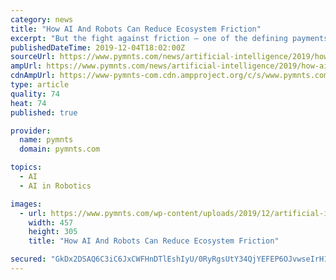 ```yaml
---
category: news
title: "How AI And Robots Can Reduce Ecosystem Friction"
excerpt: "But the fight against friction – one of the defining payments and commerce endeavors of this decade, and the one about to start – is getting a boost from artificial intelligence (AI) and robotics. Those helping hands of technology are still in the ..."
publishedDateTime: 2019-12-04T18:02:00Z
sourceUrl: https://www.pymnts.com/news/artificial-intelligence/2019/how-ai-and-robots-can-reduce-ecosystem-friction/
ampUrl: https://www.pymnts.com/news/artificial-intelligence/2019/how-ai-and-robots-can-reduce-ecosystem-friction/amp/
cdnAmpUrl: https://www-pymnts-com.cdn.ampproject.org/c/s/www.pymnts.com/news/artificial-intelligence/2019/how-ai-and-robots-can-reduce-ecosystem-friction/amp/
type: article
quality: 74
heat: 74
published: true

provider:
  name: pymnts
  domain: pymnts.com

topics:
  - AI
  - AI in Robotics

images:
  - url: https://www.pymnts.com/wp-content/uploads/2019/12/artificial-intelligence-robots-payment-ecosystems-457x305.jpg
    width: 457
    height: 305
    title: "How AI And Robots Can Reduce Ecosystem Friction"

secured: "GkDx2DSAQ6C3iC6JxCWFHnDTlEshIyU/0RyRgsUtY34QjYEFEP6OJvwseIrH1nuy4kFjT9ZMTMkkSV6e1xqZg9gJGrr4tYw8Vpavr9v8cO62hm09YBXWU3Eod0W98SGtEKwquI+/yahGQFk60VAmNCdRWVKs3G9edMeO8Q+sdedrTS8csYKgpCvUlTBywPYr/P52uDDJc52rptO3pHXPnEgocds+VTNAuTcho5+MBxWxaM/w/MosIonsGYYf5AqaZ2HZUC5si4fxdel19fx2sA==;ghNogWx+ha4jIK8H+vj+Ng=="
---
```


